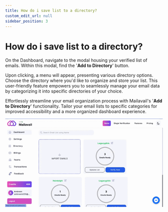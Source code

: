 ```yaml
---
title: How do i save list to a directory?
custom_edit_url: null
sidebar_position: 3
---
```


# How do i save list to a directory?

On the Dashboard, navigate to the modal housing your verified list of emails. Within this modal, find the '**Add to Directory**' button.

Upon clicking, a menu will appear, presenting various directory options. Choose the directory where you'd like to organize and store your list. This user-friendly feature empowers you to seamlessly manage your email data by categorizing it into specific directories of your choice.

Effortlessly streamline your email organization process with Mailavail's '**Add to Directory**' functionality. Tailor your email lists to specific categories for improved accessibility and a more organized dashboard experience.

![image](img/list_save_in_directory.gif)